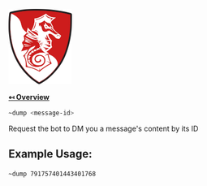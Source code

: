 ![Logo](../img/logo.png "Logo")

**[↤ Overview](../README.md)**

```bash
~dump <message-id>
```

Request the bot to DM you a message's content by its ID

Example Usage:
---

```bash
~dump 791757401443401768
```